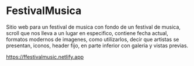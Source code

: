 # FestivalMusica
Sitio web para un festival de musica con fondo de un festival de musica, scroll que nos lleva a un lugar en especifico, contiene fecha actual, formatos modernos de imagenes, como utilizarlos, decir que artistas se presentan, iconos, header fijo, en parte inferior con galeria y vistas previas.

https://ffestivalmusic.netlify.app
